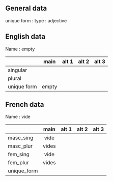 ## General data

unique form :
type : adjective

## English data

Name : empty

|             | main  | alt 1 | alt 2 | alt 3 |
| :---------- | :---: | :---: | :---: | ----- |
| singular    |       |       |       |       |
| plural      |       |       |       |       |
| unique form | empty |       |       |       |

## French data

Name : vide

|             | main  | alt 1 | alt 2 | alt 3 |
| :---------- | :---: | :---: | :---: | :---: |
| masc_sing   | vide  |       |       |       |
| masc_plur   | vides |       |       |       |
| fem_sing    | vide  |       |       |       |
| fem_plur    | vides |       |       |       |
| unique_form |       |       |       |       |


